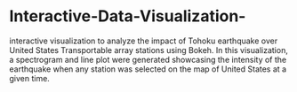 # Interactive-Data-Visualization-
interactive visualization to analyze the impact of Tohoku earthquake over United States Transportable array stations using Bokeh. In this visualization, a spectrogram and line plot were generated showcasing the intensity of the earthquake when any station was selected on the map of United States at a given time. 
